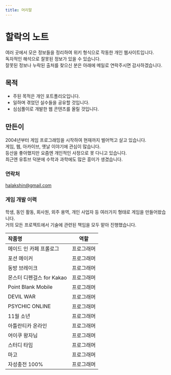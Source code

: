 ```yaml
---
title: 머리말
---
```


# 할락의 노트
여러 곳에서 모은 정보들을 정리하여 위키 형식으로 작동한 개인 웹사이트입니다.<br />
독자적인 해석으로 잘못된 정보가 있을 수 있습니다.<br />
잘못된 정보나 누락된 출처를 찾으신 분은 아래에 메일로 연락주시면 감사하겠습니다.<br />


## 목적
- 주된 목적은 개인 포트폴리오입니다.
- 일하며 겪었던 실수들을 공유할 것입니다.
- 심심풀이로 개발한 웹 콘텐츠를 올릴 것입니다.


## 만든이
2004년부터 게임 프로그래밍을 시작하여 현재까지 벌어먹고 살고 있습니다.<br />
게임, 웹, 아카이브, 옛날 이야기에 관심이 많습니다.<br />
등산을 좋아했지만 요즘엔 개인적인 사정으로 못 다니고 있습니다.<br />
최근엔 유튜브 덕분에 수학과 과학에도 많은 흥미가 생겼습니다.<br />

### 연락처
[halakshin@gmail.com](mailto:halakshin@gmail.com)

### 게임 개발 이력
학생, 동인 활동, 회사원, 외주 용역, 개인 사업자 등 여러가지 형태로 게임을 만들어왔습니다.<br />
거의 모든 프로젝트에서 기술에 관련된 책임을 모두 맡아 진행했습니다.

| 작품명                    | 역할       |
|:--------------------------|:----------:|
| 메이드 인 카페 프롤로그   | 프로그래머 |
| 포션 메이커               | 프로그래머 |
| 동방 브레이크             | 프로그래머 |
| 몬스터 디펜걸스 for Kakao | 프로그래머 |
| Point Blank Mobile        | 프로그래머 |
| DEVIL WAR                 | 프로그래머 |
| PSYCHIC ONLINE            | 프로그래머 |
| 11월 소년                 | 프로그래머 |
| 아틀란티카 온라인         | 프로그래머 |
| 어이쿠 왕자님             | 프로그래머 |
| 스터디 타임               | 프로그래머 |
| 마고                      | 프로그래머 |
| 자성충전 100%             | 프로그래머 |
